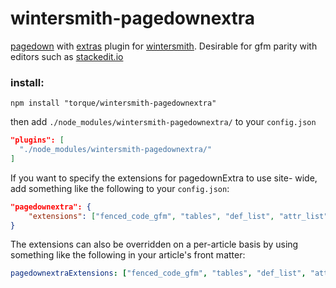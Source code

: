 # wintersmith-pagedownextra

[pagedown](https://code.google.com/p/pagedown/) with [extras](https://github.com/jmcmanus/pagedown-extra) plugin for [wintersmith](https://github.com/jnordberg/wintersmith). Desirable for gfm parity with editors such as [stackedit.io](https://stackedit.io/)

### install:

```
npm install "torque/wintersmith-pagedownextra"
```

then add `./node_modules/wintersmith-pagedownextra/` to your `config.json`

```json
"plugins": [
  "./node_modules/wintersmith-pagedownextra/"
]
```

If you want to specify the extensions for pagedownExtra to use site-
wide, add something like the following to your `config.json`:

```json
"pagedownextra": {
	"extensions": ["fenced_code_gfm", "tables", "def_list", "attr_list", "footnotes", "smartypants", "strikethrough"]
}
```

The extensions can also be overridden on a per-article basis by using
something like the following in your article's front matter:

```yaml
pagedownextraExtensions: ["fenced_code_gfm", "tables", "def_list", "attr_list", "footnotes", "strikethrough"]
```
